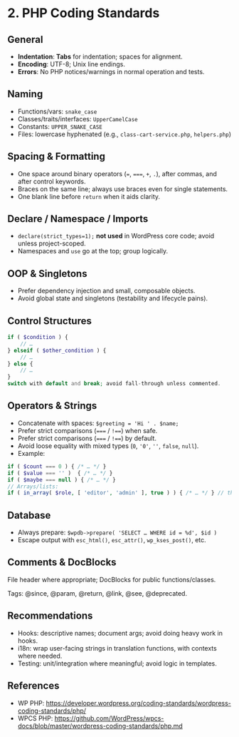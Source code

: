 # 2. PHP Coding Standards

## General
- **Indentation**: **Tabs** for indentation; spaces for alignment.
- **Encoding**: UTF-8; Unix line endings.
- **Errors**: No PHP notices/warnings in normal operation and tests.

## Naming
- Functions/vars: `snake_case`
- Classes/traits/interfaces: `UpperCamelCase`
- Constants: `UPPER_SNAKE_CASE`
- Files: lowercase hyphenated (e.g., `class-cart-service.php`, `helpers.php`)

## Spacing & Formatting
- One space around binary operators (`=`, `===`, `+`, `.`), after commas, and after control keywords.
- Braces on the same line; always use braces even for single statements.
- One blank line before `return` when it aids clarity.

## Declare / Namespace / Imports
- `declare(strict_types=1);` **not used** in WordPress core code; avoid unless project-scoped.
- Namespaces and `use` go at the top; group logically.

## OOP & Singletons
- Prefer dependency injection and small, composable objects.
- Avoid global state and singletons (testability and lifecycle pains).

## Control Structures
```php
if ( $condition ) {
	// …
} elseif ( $other_condition ) {
	// …
} else {
	// …
}
switch with default and break; avoid fall-through unless commented.
```

## Operators & Strings
- Concatenate with spaces: `$greeting = 'Hi ' . $name;`
- Prefer strict comparisons (`===` / `!==`) when safe.
- Prefer strict comparisons (`===` / `!==`) by default.
- Avoid loose equality with mixed types (`0`, `'0'`, `''`, `false`, `null`).
- Example:
```php
if ( $count === 0 ) { /* … */ }
if ( $value === '' )  { /* … */ }
if ( $maybe === null ) { /* … */ }
// Arrays/lists:
if ( in_array( $role, [ 'editor', 'admin' ], true ) ) { /* … */ } // third arg enforces strict
```

## Database
- Always prepare: `$wpdb->prepare( 'SELECT … WHERE id = %d', $id )`
- Escape output with `esc_html()`, `esc_attr()`, `wp_kses_post()`, etc.

## Comments & DocBlocks
File header where appropriate; DocBlocks for public functions/classes.

Tags: @since, @param, @return, @link, @see, @deprecated.

## Recommendations
- Hooks: descriptive names; document args; avoid doing heavy work in hooks.
- i18n: wrap user-facing strings in translation functions, with contexts where needed.
- Testing: unit/integration where meaningful; avoid logic in templates.

## References
- WP PHP: https://developer.wordpress.org/coding-standards/wordpress-coding-standards/php/
- WPCS PHP: https://github.com/WordPress/wpcs-docs/blob/master/wordpress-coding-standards/php.md
